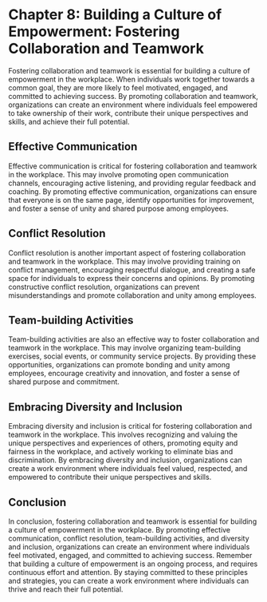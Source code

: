 Chapter 8: Building a Culture of Empowerment: Fostering Collaboration and Teamwork
==================================================================================

Fostering collaboration and teamwork is essential for building a culture of empowerment in the workplace. When individuals work together towards a common goal, they are more likely to feel motivated, engaged, and committed to achieving success. By promoting collaboration and teamwork, organizations can create an environment where individuals feel empowered to take ownership of their work, contribute their unique perspectives and skills, and achieve their full potential.

Effective Communication
-----------------------

Effective communication is critical for fostering collaboration and teamwork in the workplace. This may involve promoting open communication channels, encouraging active listening, and providing regular feedback and coaching. By promoting effective communication, organizations can ensure that everyone is on the same page, identify opportunities for improvement, and foster a sense of unity and shared purpose among employees.

Conflict Resolution
-------------------

Conflict resolution is another important aspect of fostering collaboration and teamwork in the workplace. This may involve providing training on conflict management, encouraging respectful dialogue, and creating a safe space for individuals to express their concerns and opinions. By promoting constructive conflict resolution, organizations can prevent misunderstandings and promote collaboration and unity among employees.

Team-building Activities
------------------------

Team-building activities are also an effective way to foster collaboration and teamwork in the workplace. This may involve organizing team-building exercises, social events, or community service projects. By providing these opportunities, organizations can promote bonding and unity among employees, encourage creativity and innovation, and foster a sense of shared purpose and commitment.

Embracing Diversity and Inclusion
---------------------------------

Embracing diversity and inclusion is critical for fostering collaboration and teamwork in the workplace. This involves recognizing and valuing the unique perspectives and experiences of others, promoting equity and fairness in the workplace, and actively working to eliminate bias and discrimination. By embracing diversity and inclusion, organizations can create a work environment where individuals feel valued, respected, and empowered to contribute their unique perspectives and skills.

Conclusion
----------

In conclusion, fostering collaboration and teamwork is essential for building a culture of empowerment in the workplace. By promoting effective communication, conflict resolution, team-building activities, and diversity and inclusion, organizations can create an environment where individuals feel motivated, engaged, and committed to achieving success. Remember that building a culture of empowerment is an ongoing process, and requires continuous effort and attention. By staying committed to these principles and strategies, you can create a work environment where individuals can thrive and reach their full potential.


